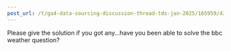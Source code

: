 ```yaml
---
post_url: /t/ga4-data-sourcing-discussion-thread-tds-jan-2025/165959/43
---
```

Please give the solution if you got any…have you been able to solve the bbc weather question?